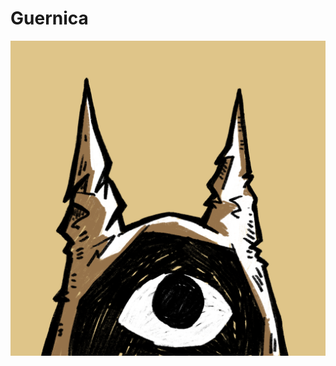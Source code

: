 # Guernica
![ICON](https://github.com/BING2213/Guernica/blob/master/Assets/Resources/Icon/ICON.png?raw=true)
